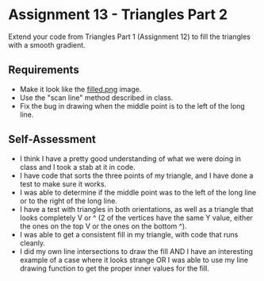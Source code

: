 Assignment 13 - Triangles Part 2
================================
Extend your code from Triangles Part 1 (Assignment 12) to fill the triangles with a smooth gradient.

## Requirements

* Make it look like the [filled.png](13/ifiles/filled.png) image.
* Use the "scan line" method described in class.
* Fix the bug in drawing when the middle point is to the left of the long line.

## Self-Assessment

* I think I have a pretty good understanding of what we were doing in class and I took a stab at it in code.
* I have code that sorts the three points of my triangle, and I have done a test to make sure it works.
* I was able to determine if the middle point was to the left of the long line or to the right of the long line.
* I have a test with triangles in both orientations, as well as a triangle that looks completely V or ^  (2 of the vertices have the same Y value, either the ones on the top V or the ones on the bottom ^).
* I was able to get a consistent fill in my triangle, with code that runs cleanly.
* I did my own line intersections to draw the fill AND I have an interesting example of a case where it looks strange OR I was able to use my line drawing function to get the proper inner values for the fill.
